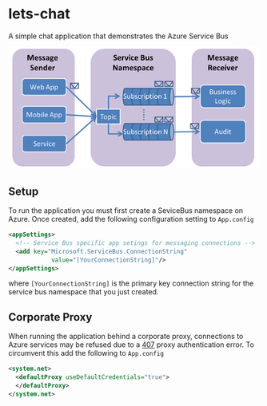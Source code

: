 # lets-chat
A simple chat application that demonstrates the Azure Service Bus

![Azure Service Bus Architecture](https://github.com/jdbriaris/lets-chat/blob/master/lets-chat-tests/Images/azure_service_bus.PNG)

## Setup
To run the application you must first create a SeviceBus namespace on Azure. Once created, add the following configuration setting to `App.config`

```xml
<appSettings>
  <!-- Service Bus specific app setings for messaging connections -->
  <add key="Microsoft.ServiceBus.ConnectionString"
            value="[YourConnectionString]"/>
</appSettings>
```
where `[YourConnectionString]` is the primary key connection string for the service bus namespace that you just created.

## Corporate Proxy
When running the application behind a corporate proxy, connections to Azure services may be refused due to a [407](https://developer.mozilla.org/en-US/docs/Web/HTTP/Status) proxy authentication error. To circumvent this add the following to `App.config`

```xml
<system.net>
  <defaultProxy useDefaultCredentials="true">
  </defaultProxy>
</system.net>
```

